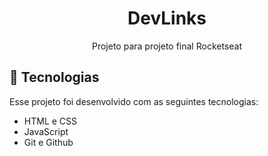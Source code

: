 <h1 align="center"> DevLinks </h1>

<p align="center">
Projeto para projeto final Rocketseat
</p>


## 🚀 Tecnologias

Esse projeto foi desenvolvido com as seguintes tecnologias:

- HTML e CSS
- JavaScript
- Git e Github

